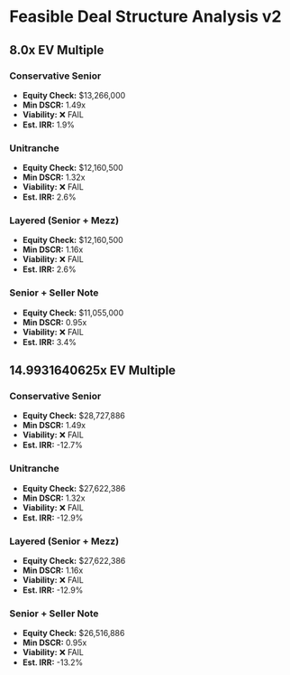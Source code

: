 # Feasible Deal Structure Analysis v2

## 8.0x EV Multiple

### Conservative Senior
- **Equity Check:** $13,266,000
- **Min DSCR:** 1.49x
- **Viability:** ❌ FAIL
- **Est. IRR:** 1.9%

### Unitranche
- **Equity Check:** $12,160,500
- **Min DSCR:** 1.32x
- **Viability:** ❌ FAIL
- **Est. IRR:** 2.6%

### Layered (Senior + Mezz)
- **Equity Check:** $12,160,500
- **Min DSCR:** 1.16x
- **Viability:** ❌ FAIL
- **Est. IRR:** 2.6%

### Senior + Seller Note
- **Equity Check:** $11,055,000
- **Min DSCR:** 0.95x
- **Viability:** ❌ FAIL
- **Est. IRR:** 3.4%

## 14.9931640625x EV Multiple

### Conservative Senior
- **Equity Check:** $28,727,886
- **Min DSCR:** 1.49x
- **Viability:** ❌ FAIL
- **Est. IRR:** -12.7%

### Unitranche
- **Equity Check:** $27,622,386
- **Min DSCR:** 1.32x
- **Viability:** ❌ FAIL
- **Est. IRR:** -12.9%

### Layered (Senior + Mezz)
- **Equity Check:** $27,622,386
- **Min DSCR:** 1.16x
- **Viability:** ❌ FAIL
- **Est. IRR:** -12.9%

### Senior + Seller Note
- **Equity Check:** $26,516,886
- **Min DSCR:** 0.95x
- **Viability:** ❌ FAIL
- **Est. IRR:** -13.2%

